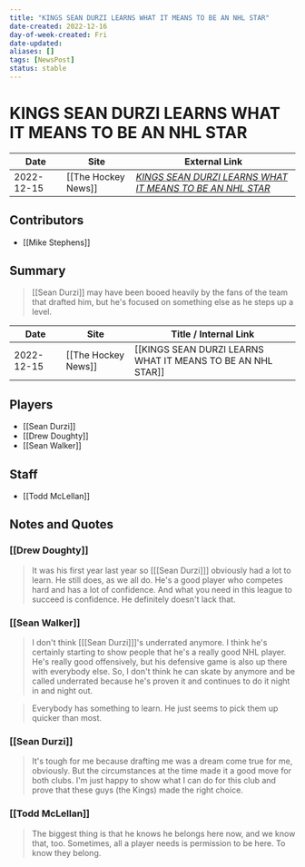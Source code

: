 ```yaml
---
title: "KINGS SEAN DURZI LEARNS WHAT IT MEANS TO BE AN NHL STAR"
date-created: 2022-12-16
day-of-week-created: Fri
date-updated: 
aliases: []
tags: [NewsPost]
status: stable
---
```


# KINGS SEAN DURZI LEARNS WHAT IT MEANS TO BE AN NHL STAR

| Date       | Site                | External Link                                                                                                                                       |
| ---------- | ------------------- | --------------------------------------------------------------------------------------------------------------------------------------------------- |
| 2022-12-15 | [[The Hockey News]] | [*KINGS SEAN DURZI LEARNS WHAT IT MEANS TO BE AN NHL STAR*](https://thehockeynews.com/news/kings-sean-durzi-learns-what-it-means-to-be-an-nhl-star) |

## Contributors
- [[Mike Stephens]]

## Summary
> [[Sean Durzi]] may have been booed heavily by the fans of the team that drafted him, but he's focused on something else as he steps up a level.

| Date       | Site                | Title / Internal Link                                       |
| ---------- | ------------------- | ----------------------------------------------------------- |
| 2022-12-15 | [[The Hockey News]] | [[KINGS SEAN DURZI LEARNS WHAT IT MEANS TO BE AN NHL STAR]] |

## Players
- [[Sean Durzi]]
- [[Drew Doughty]]
- [[Sean Walker]]

## Staff
- [[Todd McLellan]]

## Notes and Quotes
### [[Drew Doughty]]
> It was his first year last year so \[[[Sean Durzi]]] obviously had a lot to learn. He still does, as we all do.
> He's a good player who competes hard and has a lot of confidence. And what you need in this league to succeed is confidence. He definitely doesn't lack that. 

### [[Sean Walker]]
> I don't think \[[[Sean Durzi]]]'s underrated anymore. 
> I think he's certainly starting to show people that he's a really good NHL player. He's really good offensively, but his defensive game is also up there with everybody else. So, I don't think he can skate by anymore and be called underrated because he's proven it and continues to do it night in and night out. 

> Everybody has something to learn. 
> He just seems to pick them up quicker than most.

### [[Sean Durzi]]
> It's tough for me because drafting me was a dream come true for me, obviously. But the circumstances at the time made it a good move for both clubs. I'm just happy to show what I can do for this club and prove that these guys (the Kings) made the right choice. 

### [[Todd McLellan]]
> The biggest thing is that he knows he belongs here now, and we know that, too. 
> Sometimes, all a player needs is permission to be here. To know they belong. 


